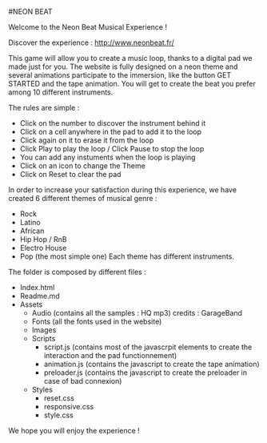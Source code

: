 #NEON BEAT

Welcome to the Neon Beat Musical Experience ! 

Discover the experience : http://www.neonbeat.fr/

This game will allow you to create a music loop, thanks to a digital pad we made just for you.
The website is fully designed on a neon theme and several animations participate to the immersion, like the button GET 
STARTED and the tape animation. 
You will get to create the beat you prefer among 10 different instruments.

The rules are simple : 
- Click on the number to discover the instrument behind it
- Click on a cell anywhere in the pad to add it to the loop
- Click again on it to erase it from the loop
- Click Play to play the loop / Click Pause to stop the loop
- You can add any instuments when the loop is playing
- Click on an icon to change the Theme
- Click on Reset to clear the pad

In order to increase your satisfaction during this experience, we have created 6 different themes of musical genre :
- Rock
- Latino
- African
- Hip Hop / RnB
- Electro House
- Pop (the most simple one)
Each theme has different instruments. 

The folder is composed by different files : 
- Index.html 
- Readme.md
- Assets 
    - Audio (contains all the samples : HQ mp3) credits : GarageBand
    - Fonts (all the fonts used in the website)
    - Images
    - Scripts
        - script.js (contains most of the javascrpit elements to create the interaction and the pad functionnement)
        - animation.js (contains the javascript to create the tape animation)
        - preloader.js (contains the javascript to create the preloader in case of bad connexion)
    - Styles
        - reset.css
        - responsive.css
        - style.css

We hope you will enjoy the experience ! 
